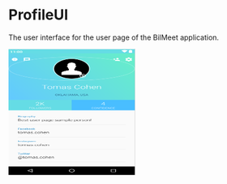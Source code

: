 # ProfileUI
The user interface for the user page of the BilMeet application. 

<img src="https://github.com/farukulutas/ProfileUI/blob/master/1.png" width="250" height="250" />

